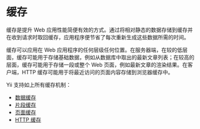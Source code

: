 缓存
=======

缓存是提升 Web 应用性能简便有效的方式。通过将相对静态的数据存储到缓存并在收到请求时取回缓存，应用程序便节省了每次重新生成这些数据所需的时间。

缓存可以应用在 Web 应用程序的任何层级任何位置。在服务器端，在较的低层面，缓存可能用于存储基础数据，例如从数据库中取出的最新文章列表；在较高的层面，缓存可能用于存储一段或整个 Web 页面，例如最新文章的渲染结果。在客户端，HTTP 缓存可能用于将最近访问的页面内容存储到浏览器缓存中。

Yii 支持如上所有缓存机制：

* [数据缓存](caching-data.md)
* [片段缓存](caching-fragment.md)
* [页面缓存](caching-page.md)
* [HTTP 缓存](caching-http.md)
